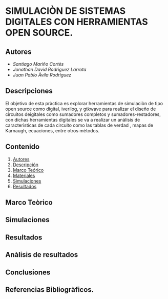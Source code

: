 # SIMULACIÒN DE SISTEMAS DIGITALES CON HERRAMIENTAS OPEN SOURCE.

## Autores
- _Santiago Mariño Cortès_
- _Jonathan David Rodrìguez Larrota_
- _Juan Pablo Àvila Rodrìguez_

## Descripciones

El objetivo de esta pràctica es explorar herramientas de simulaciòn de tipo open source como digital, iverilog, y gtkwave para realizar el diseño de circuitos deigitales como sumadores completos y sumadores-restadores, con dichas herramientas digitales se va a realizar un anàlisis de caracterìsticas de cada circuito como las tablas de verdad , mapas de Karnaugh, ecuaciones, entre otros mètodos.

## Contenido
1. [Autores](#autores)
2. [Descripción](#descripción)
3. [Marco Teórico](#marco-teórico)
4. [Materiales](#materiales)
5. [Simulaciones](#simulaciones)
6. [Resultados](#resultados)


## Marco Teòrico

## Simulaciones

## Resultados

## Anàlisis de resultados

## Conclusiones

## Referencias Bibliogràficos.
